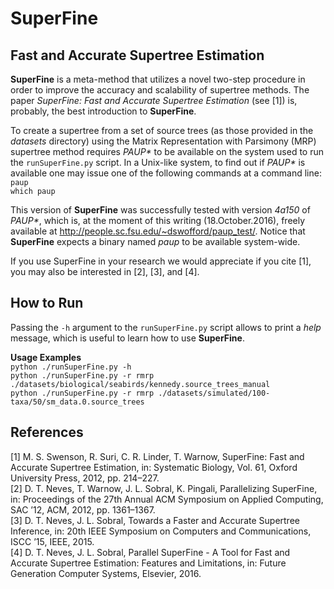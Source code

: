 <h1>SuperFine</h1>
<!--------------------------------------------------------------------------------------------------------------------->
<h2>Fast and Accurate Supertree Estimation</h2>
<p>
    <b>SuperFine</b> is a meta-method that utilizes a novel two-step procedure in order to improve the accuracy and
    scalability of supertree methods. The paper <em>SuperFine: Fast and Accurate Supertree Estimation</em> (see [1])
    is, probably, the best introduction to <b>SuperFine</b>.
</p>
<p>
    To create a supertree from a set of source trees (as those provided in the <em>datasets</em> directory)
    using the Matrix Representation with Parsimony (MRP) supertree method requires <em>PAUP*</em> to be available
    on the system used to run the <code>runSuperFine.py</code> script. In a Unix-like system, to find out
    if <em>PAUP*</em> is available one may issue one of the following commands at a command line:<br />
    <code>paup</code><br />
    <code>which paup</code>
</p>
<p>
    This version of <b>SuperFine</b> was successfully tested with version <em>4a150</em> of <em>PAUP*</em>,
    which is, at the moment of this writing (18.October.2016), freely available at
    <a href=http://people.sc.fsu.edu/~dswofford/paup_test/>http://people.sc.fsu.edu/~dswofford/paup_test/</a>.
    Notice that <b>SuperFine</b> expects a binary named <em>paup</em> to be available system-wide.
</p>
<p>
    If you use SuperFine in your research we would appreciate if you cite [1],
    you may also be interested in [2], [3], and [4].
</p>
<!--------------------------------------------------------------------------------------------------------------------->
<h2>How to Run</h2>
<p>
    Passing the <code>-h</code> argument to the <code>runSuperFine.py</code> script allows to print
    a <em>help</em> message, which is useful to learn how to use <b>SuperFine</b>.
</p>
<p>
    <b>Usage Examples</b><br />
    <code>python ./runSuperFine.py -h</code><br />
    <code>python ./runSuperFine.py -r rmrp ./datasets/biological/seabirds/kennedy.source_trees_manual</code><br />
    <code>python ./runSuperFine.py -r rmrp ./datasets/simulated/100-taxa/50/sm_data.0.source_trees</code>
</p>
<!--------------------------------------------------------------------------------------------------------------------->
<h2>References</h2>
<p>
    [1] M. S. Swenson, R. Suri, C. R. Linder, T. Warnow, SuperFine: Fast and Accurate Supertree Estimation,
        in: Systematic Biology, Vol. 61, Oxford University Press, 2012, pp. 214–227.<br />
    [2] D. T. Neves, T. Warnow, J. L. Sobral, K. Pingali, Parallelizing SuperFine,
        in: Proceedings of the 27th Annual ACM Symposium on Applied Computing, SAC ’12, ACM, 2012, pp. 1361–1367.<br />
    [3] D. T. Neves, J. L. Sobral, Towards a Faster and Accurate Supertree Inference,
        in: 20th IEEE Symposium on Computers and Communications, ISCC ’15, IEEE, 2015.<br />
    [4] D. T. Neves, J. L. Sobral, Parallel SuperFine - A Tool for Fast and Accurate Supertree Estimation:
        Features and Limitations,
        in: Future Generation Computer Systems, Elsevier, 2016.
</p>
